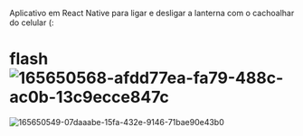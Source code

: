 Aplicativo em React Native para ligar e desligar a lanterna com o cachoalhar do celular (:



# flash![165650568-afdd77ea-fa79-488c-ac0b-13c9ecce847c](https://user-images.githubusercontent.com/98046855/168091508-f0d49bcc-7c1b-484f-9d37-cc577b2d877b.png)
![165650549-07daaabe-15fa-432e-9146-71bae90e43b0](https://user-images.githubusercontent.com/98046855/168091511-9163f332-afa1-4141-a33d-b042a9adb097.png)
